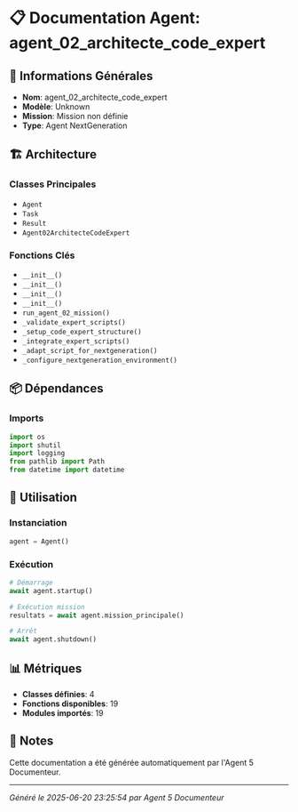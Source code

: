# 📋 Documentation Agent: agent_02_architecte_code_expert

## 🎯 Informations Générales

- **Nom**: agent_02_architecte_code_expert
- **Modèle**: Unknown
- **Mission**: Mission non définie
- **Type**: Agent NextGeneration

## 🏗️ Architecture

### Classes Principales
- `Agent`
- `Task`
- `Result`
- `Agent02ArchitecteCodeExpert`

### Fonctions Clés
- `__init__()`
- `__init__()`
- `__init__()`
- `__init__()`
- `run_agent_02_mission()`
- `_validate_expert_scripts()`
- `_setup_code_expert_structure()`
- `_integrate_expert_scripts()`
- `_adapt_script_for_nextgeneration()`
- `_configure_nextgeneration_environment()`

## 📦 Dépendances

### Imports
```python
import os
import shutil
import logging
from pathlib import Path
from datetime import datetime
```

## 🚀 Utilisation

### Instanciation
```python
agent = Agent()
```

### Exécution
```python
# Démarrage
await agent.startup()

# Exécution mission
resultats = await agent.mission_principale()

# Arrêt
await agent.shutdown()
```

## 📊 Métriques

- **Classes définies**: 4
- **Fonctions disponibles**: 19
- **Modules importés**: 19

## 📝 Notes

Cette documentation a été générée automatiquement par l'Agent 5 Documenteur.

---
*Généré le 2025-06-20 23:25:54 par Agent 5 Documenteur*
